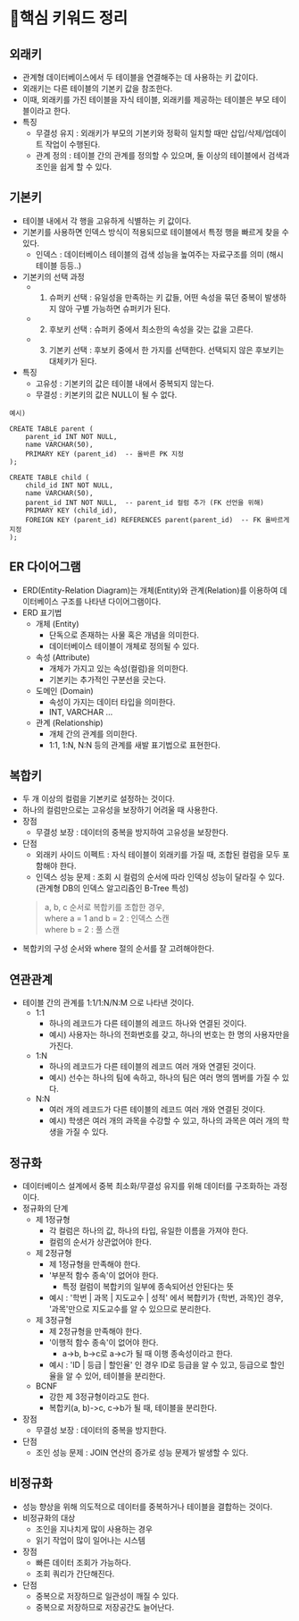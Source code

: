 # 🎯핵심 키워드 정리
## 외래키
- 관계형 데이터베이스에서 두 테이블을 연결해주는 데 사용하는 키 값이다.
- 외래키는 다른 테이블의 기본키 값을 참조한다.
- 이때, 외래키를 가진 테이블을 자식 테이블, 외래키를 제공하는 테이블은 부모 테이블이라고 한다.
- 특징
    - 무결성 유지 : 외래키가 부모의 기본키와 정확히 일치할 때만 삽입/삭제/업데이트 작업이 수행된다.
    - 관계 정의 : 테이블 간의 관계를 정의할 수 있으며, 둘 이상의 테이블에서 검색과 조인을 쉽게 할 수 있다.

## 기본키
- 테이블 내에서 각 행을 고유하게 식별하는 키 값이다.
- 기본키를 사용하면 인덱스 방식이 적용되므로 테이블에서 특정 행을 빠르게 찾을 수 있다.
    - 인덱스 : 데이터베이스 테이블의 검색 성능을 높여주는 자료구조를 의미 (해시 테이블 등등..)
- 기본키의 선택 과정
    - 1. 슈퍼키 선택 : 유일성을 만족하는 키 값들, 어떤 속성을 묶던 중복이 발생하지 않아 구별 가능하면 슈퍼키가 된다.
    - 2. 후보키 선택 : 슈퍼키 중에서 최소한의 속성을 갖는 값을 고른다.
    - 3. 기본키 선택 : 후보키 중에서 한 가지를 선택한다. 선택되지 않은 후보키는 대체키가 된다.
- 특징
    - 고유성 : 기본키의 값은 테이블 내에서 중복되지 않는다.
    - 무결성 : 키본키의 값은 NULL이 될 수 없다.
```mysql-sql
예시)

CREATE TABLE parent (
    parent_id INT NOT NULL,
    name VARCHAR(50),
    PRIMARY KEY (parent_id)  -- 올바른 PK 지정
);

CREATE TABLE child (
    child_id INT NOT NULL,
    name VARCHAR(50),
    parent_id INT NOT NULL,  -- parent_id 컬럼 추가 (FK 선언을 위해)
    PRIMARY KEY (child_id),  
    FOREIGN KEY (parent_id) REFERENCES parent(parent_id)  -- FK 올바르게 지정
);
```

## ER 다이어그램
- ERD(Entity-Relation Diagram)는 개체(Entity)와 관계(Relation)를 이용하여 데이터베이스 구조를 나타낸 다이어그램이다.
- ERD 표기법
    - 개체 (Entity)
        - 단독으로 존재하는 사물 혹은 개념을 의미한다.
        - 데이터베이스 테이블이 개체로 정의될 수 있다.
    - 속성 (Attribute)
        - 개체가 가지고 있는 속성(컬럼)을 의미한다.
        - 기본키는 추가적인 구분선을 긋는다.
    - 도메인 (Domain)
        - 속성이 가지는 데이터 타입을 의미한다.
        - INT, VARCHAR ...
    - 관계 (Relationship)
        - 개체 간의 관계를 의미한다.
        - 1:1, 1:N, N:N 등의 관계를 새발 표기법으로 표현한다.

## 복합키
- 두 개 이상의 컬럼을 기본키로 설정하는 것이다.
- 하나의 컬럼만으로는 고유성을 보장하기 어려울 때 사용한다.
- 장점
    - 무결성 보장 : 데이터의 중복을 방지하여 고유성을 보장한다.
- 단점
    - 외래키 사이드 이펙트 : 자식 테이블이 외래키를 가질 때, 조합된 컬럼을 모두 포함해야 한다.
    - 인덱스 성능 문제 : 조회 시 컬럼의 순서에 따라 인덱싱 성능이 달라질 수 있다. (관계형 DB의 인덱스 알고리즘인 B-Tree 특성)
  > a, b, c 순서로 복합키를 조합한 경우,
  > <br>where a = 1 and b = 2 : 인덱스 스캔
  > <br>where b = 2 : 풀 스캔
- 복합키의 구성 순서와 where 절의 순서를 잘 고려해야한다.

## 연관관계
- 테이블 간의 관계를 1:1/1:N/N:M 으로 나타낸 것이다.
    - 1:1
        - 하나의 레코드가 다른 테이블의 레코드 하나와 연결된 것이다.
        - 예시) 사용자는 하나의 전화번호를 갖고, 하나의 번호는 한 명의 사용자만을 가진다.
    - 1:N
        - 하나의 레코드가 다른 테이블의 레코드 여러 개와 연결된 것이다.
        - 예시) 선수는 하나의 팀에 속하고, 하나의 팀은 여러 명의 멤버를 가질 수 있다.
    - N:N
        - 여러 개의 레코드가 다른 테이블의 레코드 여러 개와 연결된 것이다.
        - 예시) 학생은 여러 개의 과목을 수강할 수 있고, 하나의 과목은 여러 개의 학생을 가질 수 있다.

## 정규화
- 데이터베이스 설계에서 중복 최소화/무결성 유지를 위해 데이터를 구조화하는 과정이다.
- 정규화의 단계
    - 제 1정규형
        - 각 컬럼은 하나의 값, 하나의 타입, 유일한 이름을 가져야 한다.
        - 컬럼의 순서가 상관없어야 한다.
    - 제 2정규형
        - 제 1정규형을 만족해야 한다.
        - '부분적 함수 종속'이 없어야 한다.
            - 특정 컬럼이 복합키의 일부에 종속되어선 안된다는 뜻
        - 예시 : '학번 | 과목 | 지도교수 | 성적' 에서 복합키가 {학번, 과목}인 경우, '과목'만으로 지도교수를 알 수 있으므로 분리한다.
    - 제 3정규형
        - 제 2정규형을 만족해야 한다.
        - '이행적 함수 종속'이 없어야 한다.
            - a->b, b->c로 a->c가 될 때 이행 종속성이라고 한다.
        - 예시 : 'ID | 등급 | 할인율' 인 경우 ID로 등급을 알 수 있고, 등급으로 할인율을 알 수 있어, 테이블을 분리한다.
    - BCNF
        - 강한 제 3정규형이라고도 한다.
        - 복합키(a, b)->c, c->b가 될 때, 테이블을 분리한다.
- 장점
    - 무결성 보장 : 데이터의 중복을 방지한다.
- 단점
    - 조인 성능 문제 : JOIN 연산의 증가로 성능 문제가 발생할 수 있다.

## 비정규화
- 성능 향상을 위해 의도적으로 데이터를 중복하거나 테이블을 결합하는 것이다.
- 비정규화의 대상
    - 조인을 지나치게 많이 사용하는 경우
    - 읽기 작업이 많이 일어나는 시스템
- 장점
    - 빠른 데이터 조회가 가능하다.
    - 조회 쿼리가 간단해진다.
- 단점
    - 중복으로 저장하므로 일관성이 깨질 수 있다.
    - 중복으로 저장하므로 저장공간도 늘어난다.